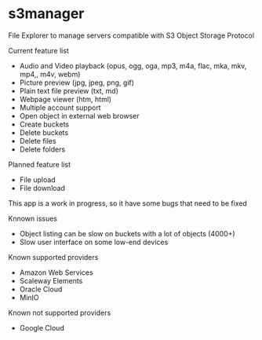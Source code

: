 # s3manager

File Explorer to manage servers compatible with S3 Object Storage Protocol

Current feature list

* Audio and Video playback (opus, ogg, oga, mp3, m4a, flac, mka, mkv, mp4,, m4v, webm)
* Picture preview (jpg, jpeg, png, gif)
* Plain text file preview (txt, md)
* Webpage viewer (htm, html)
* Multiple account support
* Open object in external web browser
* Create buckets
* Delete buckets
* Delete files
* Delete folders

Planned feature list

* File upload
* File download

This app is a work in progress, so it have some bugs that need to be fixed

Knnown issues

* Object listing can be slow on buckets with a lot of objects (4000+)
* Slow user interface on some low-end devices

Known supported providers

* Amazon Web Services
* Scaleway Elements
* Oracle Cloud
* MinIO

Known not supported providers

* Google Cloud